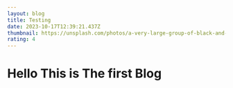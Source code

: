 ```yaml
---
layout: blog
title: Testing
date: 2023-10-17T12:39:21.437Z
thumbnail: https://unsplash.com/photos/a-very-large-group-of-black-and-gold-cubes-ExBVfciaRAM
rating: 4
---
```

# Hello This is The first Blog